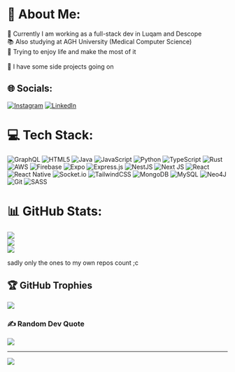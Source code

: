 # 💫 About Me:
🔭 Currently I am working as a full-stack dev in Luqam and Descope<br>📚 Also studying at AGH University (Medical Computer Science)<br>🫣 Trying to enjoy life and make the most of it<br><br>🙉 I have some side projects going on


## 🌐 Socials:
[![Instagram](https://img.shields.io/badge/Instagram-%23E4405F.svg?logo=Instagram&logoColor=white)](https://instagram.com/https://www.instagram.com/_igorsw_/) [![LinkedIn](https://img.shields.io/badge/LinkedIn-%230077B5.svg?logo=linkedin&logoColor=white)](https://linkedin.com/in/https://www.linkedin.com/in/igor-%C5%9Bwierczy%C5%84ski-834a8523b/) 

# 💻 Tech Stack:
![GraphQL](https://img.shields.io/badge/-GraphQL-E10098?style=flat-square&logo=graphql&logoColor=white) ![HTML5](https://img.shields.io/badge/html5-%23E34F26.svg?style=flat-square&logo=html5&logoColor=white) ![Java](https://img.shields.io/badge/java-%23ED8B00.svg?style=flat-square&logo=openjdk&logoColor=white) ![JavaScript](https://img.shields.io/badge/javascript-%23323330.svg?style=flat-square&logo=javascript&logoColor=%23F7DF1E) ![Python](https://img.shields.io/badge/python-3670A0?style=flat-square&logo=python&logoColor=ffdd54) ![TypeScript](https://img.shields.io/badge/typescript-%23007ACC.svg?style=flat-square&logo=typescript&logoColor=white) ![Rust](https://img.shields.io/badge/rust-%23000000.svg?style=flat-square&logo=rust&logoColor=white) ![AWS](https://img.shields.io/badge/AWS-%23FF9900.svg?style=flat-square&logo=amazon-aws&logoColor=white) ![Firebase](https://img.shields.io/badge/firebase-%23039BE5.svg?style=flat-square&logo=firebase) ![Expo](https://img.shields.io/badge/expo-1C1E24?style=flat-square&logo=expo&logoColor=#D04A37) ![Express.js](https://img.shields.io/badge/express.js-%23404d59.svg?style=flat-square&logo=express&logoColor=%2361DAFB) ![NestJS](https://img.shields.io/badge/nestjs-%23E0234E.svg?style=flat-square&logo=nestjs&logoColor=white) ![Next JS](https://img.shields.io/badge/Next-black?style=flat-square&logo=next.js&logoColor=white) ![React](https://img.shields.io/badge/react-%2320232a.svg?style=flat-square&logo=react&logoColor=%2361DAFB) ![React Native](https://img.shields.io/badge/react_native-%2320232a.svg?style=flat-square&logo=react&logoColor=%2361DAFB) ![Socket.io](https://img.shields.io/badge/Socket.io-black?style=flat-square&logo=socket.io&badgeColor=010101) ![TailwindCSS](https://img.shields.io/badge/tailwindcss-%2338B2AC.svg?style=flat-square&logo=tailwind-css&logoColor=white) ![MongoDB](https://img.shields.io/badge/MongoDB-%234ea94b.svg?style=flat-square&logo=mongodb&logoColor=white) ![MySQL](https://img.shields.io/badge/mysql-4479A1.svg?style=flat-square&logo=mysql&logoColor=white) ![Neo4J](https://img.shields.io/badge/Neo4j-008CC1?style=flat-square&logo=neo4j&logoColor=white) ![Git](https://img.shields.io/badge/git-%23F05033.svg?style=flat-square&logo=git&logoColor=white) ![SASS](https://img.shields.io/badge/SASS-hotpink.svg?style=flat-square&logo=SASS&logoColor=white)

# 📊 GitHub Stats:
![](https://github-readme-stats.vercel.app/api?username=swierczynskigor&theme=dark&hide_border=true&include_all_commits=false&count_private=true)<br/>
![](https://github-readme-streak-stats.herokuapp.com/?user=swierczynskigor&theme=dark&hide_border=true)<br/>
![](https://github-readme-stats.vercel.app/api/top-langs/?username=swierczynskigor&theme=dark&hide_border=true&include_all_commits=false&count_private=true&layout=compact)

sadly only the ones to my own repos count ;c

## 🏆 GitHub Trophies
![](https://github-profile-trophy.vercel.app/?username=swierczynskigor&theme=radical&no-frame=false&no-bg=true&margin-w=4)


### ✍️ Random Dev Quote
![](https://quotes-github-readme.vercel.app/api?type=horizontal&theme=radical)

---
[![](https://visitcount.itsvg.in/api?id=swierczynskigor&icon=0&color=2)](https://visitcount.itsvg.in)

<!-- Proudly created with GPRM ( https://gprm.itsvg.in ) -->
